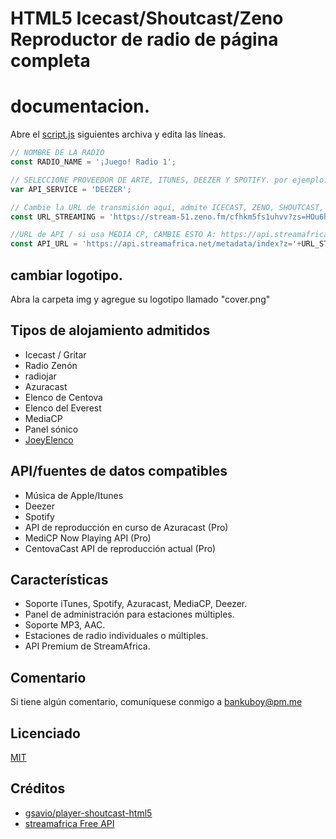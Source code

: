 
# HTML5 Icecast/Shoutcast/Zeno Reproductor de radio de página completa

# documentacion.

Abre el [script.js](https://github.com/joeyboli/html5-shoutcast-icecast-zeno-player/blob/main/js/script.js) siguientes archiva y edita las líneas.

```JavaScript
// NOMBRE DE LA RADIO
const RADIO_NAME = '¡Juego! Radio 1';

// SELECCIONE PROVEEDOR DE ARTE, ITUNES, DEEZER Y SPOTIFY. por ejemplo: spotify 
var API_SERVICE = 'DEEZER';

// Cambie la URL de transmisión aquí, admite ICECAST, ZENO, SHOUTCAST, RADIOJAR y cualquier otro servicio de transmisión.
const URL_STREAMING = 'https://stream-51.zeno.fm/cfhkm5fs1uhvv?zs=HOu6hxV1SG-7iGi9WGVTqQ';

//URL de API / si usa MEDIA CP, CAMBIE ESTO A: https://api.streamafrica.net/metadata/mediacp.php?url='+MEDIACP_JSON_URL
const API_URL = 'https://api.streamafrica.net/metadata/index?z='+URL_STREAMING


 ```

 ## cambiar logotipo.

 Abra la carpeta img y agregue su logotipo llamado "cover.png"





## Tipos de alojamiento admitidos
* Icecast / Gritar
* Radio Zenón
* radiojar
* Azuracast
* Elenco de Centova
* Elenco del Everest
* MediaCP
* Panel sónico
* [JoeyElenco](https://joeycast.com)

## API/fuentes de datos compatibles
* Música de Apple/Itunes
* Deezer
* Spotify
* API de reproducción en curso de Azuracast (Pro)
* MediCP Now Playing API (Pro)
* CentovaCast API de reproducción actual (Pro)




## Características
- Soporte iTunes, Spotify, Azuracast, MediaCP, Deezer.
- Panel de administración para estaciones múltiples.
- Soporte MP3, AAC.
- Estaciones de radio individuales o múltiples.
- API Premium de StreamAfrica.







## Comentario

Si tiene algún comentario, comuníquese conmigo a bankuboy@pm.me


## Licenciado

[MIT](https://github.com/gsavio/player-shoutcast-html5/blob/master/LICENSE)

## Créditos
* [gsavio/player-shoutcast-html5](https://github.com/gsavio/player-shoutcast-html5)
* [streamafrica Free API](https://api.streamafrica.net/)



